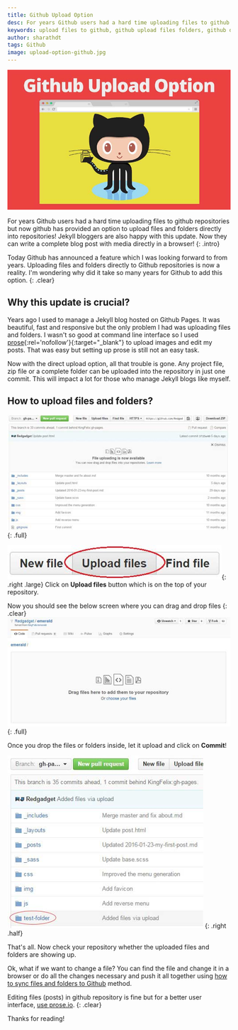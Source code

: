 ```yaml
---
title: Github Upload Option
desc: For years Github users had a hard time uploading files to github repositories but now github has provided an option to upload files and folders directly into repositories! Jekyll bloggers are also happy with this update. Now they can write a complete blog post with media directly in a browser!
keywords: upload files to github, github upload files folders, github drag and drop upload
author: sharathdt
tags: Github
image: upload-option-github.jpg
---
```


<img alt="how to upload files and folder in github" title="github upload option" itemprop="thumbnailUrl" class="left half noborder" src="/images/upload-option-github.jpg">

<i class="fa fa-quote-left fa-3x fa-pull-left fa-border"></i>For years Github users had a hard time uploading files to github repositories but now github has provided an option to upload files and folders directly into repositories! Jekyll bloggers are also happy with this update. Now they can write a complete blog post with media directly in a browser!
{: .intro}

Today Github has announced a feature which I was looking forward to from years. Uploading files and folders directly to Github repositories is now a reality. I'm wondering why did it take so many years for Github to add this option.
{: .clear}

## Why this update is crucial?

Years ago I used to manage a Jekyll blog hosted on Github Pages. It was beautiful, fast and responsive but the only problem I had was uploading files and folders. I wasn't so good at command line interface so I used [prose](http://prose.io){:rel='nofollow'}{:target="_blank"} to upload images and edit my posts. That was easy but setting up prose is still not an easy task.


Now with the direct upload option, all that trouble is gone. Any project file, zip file or a complete folder can be uploaded into the repository in just one commit. This will impact a lot for those who manage Jekyll blogs like myself. 

## How to upload files and folders?


![Upload files and folder to github](/images/github-upload-files-folders.jpg){: .full}

![github upload option button](/images/github-upload-files-folders-button.jpg){: .right .large}
Click on **Upload files** button which is on the top of your repository.

Now you should see the below screen where you can drag and drop files
{: .clear}
![github drag and drop files to upload](/images/github-upload-files-folders-2.jpg){: .full}

Once you drop the files or folders inside, let it upload and click on **Commit**! 


![github drag and drop files to upload](/images/github-upload-files-folders-3.jpg)
{: .right .half}

That's all. Now check your repository whether the uploaded files and folders are showing up. 

Ok, what if we want to change a file? You can find the file and change it in a browser or do all the changes necessary and push it all together using [how to sync files and folders to Github](http://blog.webjeda.com/how-to-sync-files-folders-with-github/) method.

Editing files (posts) in github repository is fine but for a better user interface, [use prose.io](/an-easy-way-to-edit-posts-in-jekyll/).
{: .clear}

Thanks for reading!

